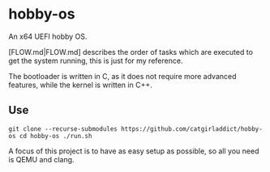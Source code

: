 # hobby-os
An x64 UEFI hobby OS.

[FLOW.md|FLOW.md] describes the order of tasks which are executed to get the system running, this is just for my reference.

The bootloader is written in C, as it does not require more advanced features, while the kernel is written in C++.

## Use
``git clone --recurse-submodules https://github.com/catgirladdict/hobby-os
cd hobby-os
./run.sh``

A focus of this project is to have as easy setup as possible, so all you need is QEMU and clang.
